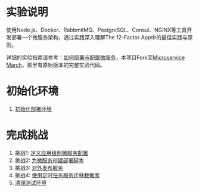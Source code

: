 # 实验说明
使用Node.js、Docker、RabbmitMQ、PostgreSQL、Consul、NGINX等工具开发部署一个微服务架构，通过实践深入理解The 12-Factor App中的最佳实践与原则。

详细的实验指南请参考：[如何部署与配置微服务](https://www.nginx-cn.net/blog/nginx-tutorial-deploy-configure-microservices/)，本项目Fork至[Microservice March](https://github.com/microservices-march)，那里有原始版本的完整实验代码。


# 初始化环境

1. [初始化部署环境](01_lab_guide_init.md)

# 完成挑战

1. 挑战1: [定义应用级别微服务配置](02_lab_guide_c1.md)
2. 挑战2: [为微服务创建部署脚本](03_lab_guide_c2.md)
3. 挑战3: [对外发布服务](04_lab_guide_c3.md)
4. 挑战4: [使用定时任务服务迁移数据库](05_lab_guide_c4.md)
5. [清理测试环境](06_lab_guide_clean.md)

